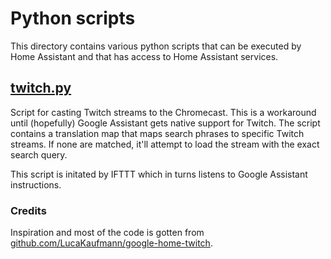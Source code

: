 # Python scripts

This directory contains various python scripts that can be executed by Home Assistant and that has access to Home Assistant services.


## [twitch.py](./twitch.py)

Script for casting Twitch streams to the Chromecast. This is a workaround until (hopefully) Google Assistant gets native support for Twitch. The script contains a translation map that maps search phrases to specific Twitch streams. If none are matched, it'll attempt to load the stream with the exact search query.

This script is initated by IFTTT which in turns listens to Google Assistant instructions.

### Credits

Inspiration and most of the code is gotten from [github.com/LucaKaufmann/google-home-twitch](https://github.com/LucaKaufmann/google-home-twitch).

